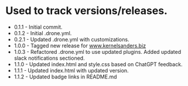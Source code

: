 # Used to track versions/releases.
* 0.1.1 - Initial commit.
* 0.1.2 - Initial .drone.yml.
* 0.2.1 - Updated .drone.yml with customizations.
* 1.0.0 - Tagged new release for www.kernelsanders.biz
* 1.0.3 - Refactored .drone.yml to use updated plugins.  Added updated slack notifications sectioned.
* 1.1.0 - Updated index.html and style.css based on ChatGPT feedback.
* 1.1.1 - Updated index.html with updated version.
* 1.1.2 - Updated badge links in README.md